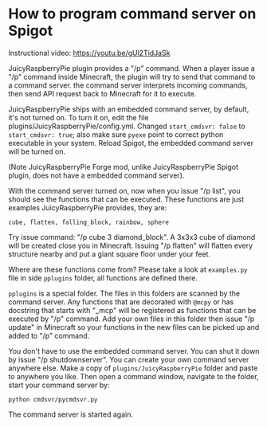# How to program command server on Spigot

Instructional video: https://youtu.be/gUl2TidJaSk

JuicyRaspberryPie plugin provides a "/p" command. When a player issue a "/p" command inside Minecraft, the plugin will try to send that command to a command server.   the command server interprets incoming commands, then send API request back to Minecraft for it to execute.

JuicyRaspberryPie ships with an embedded command server, by default, it's not turned on.  To turn it on, edit the file plugins/JuicyRaspberryPie/config.yml.  Changed `start_cmdsvr: false` to `start_cmdsvr: true`; also make sure `pyexe` point to correct python executable in your system.  Reload Spigot, the embedded command server will be turned on. 

(Note JuicyRaspberryPie Forge mod, unlike JuicyRaspberryPie Spigot plugin, does not have a embedded command server).

With the command server turned on, now when you issue "/p list", you should see the functions that can be executed.  These functions are just examples JuicyRaspberryPie provides, they are:

    cube, flatten, falling_block, rainbow, sphere

Try issue command: "/p cube 3 diamond_block".  A 3x3x3 cube of diamond will be created close you in Minecraft.  Issuing "/p flatten" will flatten every structure nearby and put a giant square floor under your feet.

Where are these functions come from?  Please take a look at `examples.py` file in side `pplugins` folder, all functions are defined there.

`pplugins` is a special folder.   The files in this folders are scanned by the command server.  Any functions that are decorated with `@mcpy` or has docstring that starts with "_mcp" will be registered as functions that can be executed by "/p" command.  Add your own files in this folder then issue "/p update" in Minecraft so your functions in the new files can be picked up and added to "/p" command.

You don't have to use the embedded command server.  You can shut it down by issue "/p shutdownserver".  You can create your own command server anywhere else.  Make a copy of `plugins/JuicyRaspberryPie` folder and paste to anywhere you like.  Then open a command window, navigate to the folder, start your command server by:

    python cmdsvr/pycmdsvr.py

The command server is started again.
